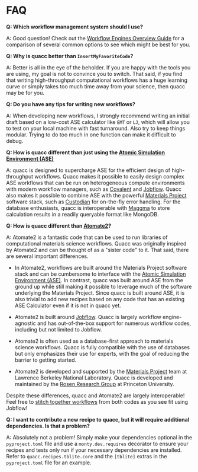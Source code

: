 # FAQ

**Q: Which workflow management system should I use?**

A: Good question! Check out the [Workflow Engines Overview Guide](../user/wflow_overview.md) for a comparison of several common options to see which might be best for you.

**Q: Why is quacc better than `InsertMyFavoriteCode`?**

A: Better is all in the eye of the beholder. If you are happy with the tools you are using, my goal is not to convince you to switch. That said, if you find that writing high-throughput computational workflows has a huge learning curve or simply takes too much time away from your science, then quacc may be for you.

**Q: Do you have any tips for writing new workflows?**

A: When developing new workflows, I strongly recommend writing an initial draft based on a low-cost ASE calculator like `EMT` or `LJ`, which will allow you to test on your local machine with fast turnaround. Also try to keep things modular. Trying to do too much in one function can make it difficult to debug.

**Q: How is quacc different than just using the [Atomic Simulation Environment (ASE)](https://wiki.fysik.dtu.dk/ase/)**

A: quacc is designed to supercharge ASE for the efficient design of high-throughput workflows. Quacc makes it possible to easily design complex ASE workflows that can be run on heterogeneous compute environments with modern workflow managers, such as [Covalent](https://github.com/AgnostiqHQ/covalent) and [Jobflow](https://github.com/materialsproject/jobflow). Quacc also makes it possible to combine ASE with the powerful [Materials Project](https://materialsproject.org/) software stack, such as [Custodian](https://github.com/materialsproject/custodian) for on-the-fly error handling. For the database enthusiasts, quacc is interoperable with [Maggma](https://github.com/materialsproject/maggma) to store calculation results in a readily queryable format like MongoDB.

**Q: How is quacc different than [Atomate2](https://github.com/materialsproject/atomate2)?**

A: Atomate2 is a fantastic code that can be used to run libraries of computational materials science workflows. Quacc was originally inspired by Atomate2 and can be thought of as a "sister code" to it. That said, there are several important differences.

- In Atomate2, workflows are built around the Materials Project software stack and can be cumbersome to interface with the [Atomic Simulation Environment (ASE)](https://wiki.fysik.dtu.dk/ase/). In contrast, quacc was built around ASE from the ground up while still making it possible to leverage much of the software underlying the Materials Project. Since quacc is built around ASE, it is also trivial to add new recipes based on any code that has an existing ASE Calculator even if it is not in quacc yet.

- Atomate2 is built around [Jobflow](https://github.com/materialsproject/jobflow). Quacc is largely workflow engine-agnostic and has out-of-the-box support for numerous workflow codes, including but not limited to Jobflow.

- Atomate2 is often used as a database-first approach to materials science workflows. Quacc is fully compatible with the use of databases but only emphasizes their use for experts, with the goal of reducing the barrier to getting started.

- Atomate2 is developed and supported by the [Materials Project](http://materialsproject.org/) team at Lawrence Berkeley National Laboratory. Quacc is developed and maintained by the [Rosen Research Group](https://rosen.cbe.princeton.edu/) at Princeton University.

Despite these differences, quacc and Atomate2 are largely interoperable! Feel free to [stitch together workflows](../user/advanced/atomate2.md) from both codes as you see fit using Jobflow!

**Q: I want to contribute a new recipe to quacc, but it will require additional dependencies. Is that a problem?**

A: Absolutely not a problem! Simply make your dependencies optional in the `pyproject.toml` file and use a `monty.dev.requires` decorator to ensure your recipes and tests only run if your necessary dependencies are installed. Refer to `quacc.recipes.tblite.core` and the `[tblite]` extras in the `pyproject.toml` file for an example.
